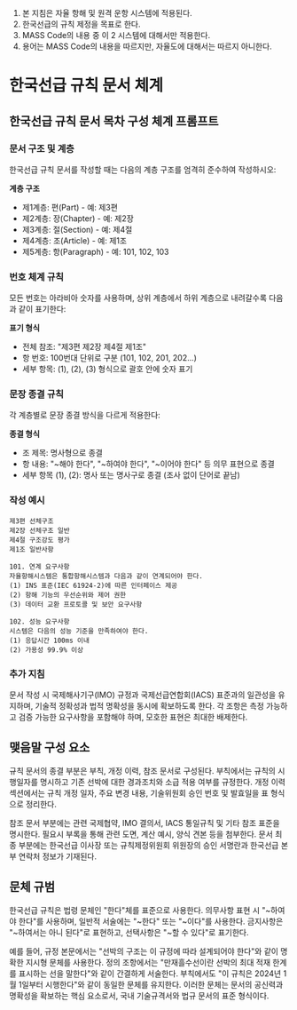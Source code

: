 1. 본 지침은 자율 항해 및 원격 운항 시스템에 적용된다.
2. 한국선급의 규칙 제정을 목표로 한다.
3. MASS Code의 내용 중 이 2 시스템에 대해서만 적용한다.
4. 용어는 MASS Code의 내용을 따르지만, 자율도에 대해서는 따르지 아니한다.

# 한국선급 규칙 문서 체계

## 한국선급 규칙 문서 목차 구성 체계 프롬프트

### 문서 구조 및 계층

한국선급 규칙 문서를 작성할 때는 다음의 계층 구조를 엄격히 준수하여 작성하시오:

**계층 구조**
- 제1계층: 편(Part) - 예: 제3편
- 제2계층: 장(Chapter) - 예: 제2장  
- 제3계층: 절(Section) - 예: 제4절
- 제4계층: 조(Article) - 예: 제1조
- 제5계층: 항(Paragraph) - 예: 101, 102, 103

### 번호 체계 규칙

모든 번호는 아라비아 숫자를 사용하며, 상위 계층에서 하위 계층으로 내려갈수록 다음과 같이 표기한다:

**표기 형식**
- 전체 참조: "제3편 제2장 제4절 제1조"
- 항 번호: 100번대 단위로 구분 (101, 102, 201, 202...)
- 세부 항목: (1), (2), (3) 형식으로 괄호 안에 숫자 표기

### 문장 종결 규칙

각 계층별로 문장 종결 방식을 다르게 적용한다:

**종결 형식**
- 조 제목: 명사형으로 종결
- 항 내용: "~해야 한다", "~하여야 한다", "~이어야 한다" 등 의무 표현으로 종결
- 세부 항목 (1), (2): 명사 또는 명사구로 종결 (조사 없이 단어로 끝남)

### 작성 예시

```
제3편 선체구조
제2장 선체구조 일반
제4절 구조강도 평가
제1조 일반사항

101. 연계 요구사항
자율항해시스템은 통합항해시스템과 다음과 같이 연계되어야 한다.
(1) INS 표준(IEC 61924-2)에 따른 인터페이스 제공
(2) 항해 기능의 우선순위와 제어 권한
(3) 데이터 교환 프로토콜 및 보안 요구사항

102. 성능 요구사항  
시스템은 다음의 성능 기준을 만족하여야 한다.
(1) 응답시간 100ms 이내
(2) 가용성 99.9% 이상
```

### 추가 지침

문서 작성 시 국제해사기구(IMO) 규정과 국제선급연합회(IACS) 표준과의 일관성을 유지하며, 기술적 정확성과 법적 명확성을 동시에 확보하도록 한다. 각 조항은 측정 가능하고 검증 가능한 요구사항을 포함해야 하며, 모호한 표현은 최대한 배제한다.


## 맺음말 구성 요소

규칙 문서의 종결 부분은 부칙, 개정 이력, 참조 문서로 구성된다. 부칙에서는 규칙의 시행일자를 명시하고 기존 선박에 대한 경과조치와 소급 적용 여부를 규정한다. 개정 이력 섹션에서는 규칙 개정 일자, 주요 변경 내용, 기술위원회 승인 번호 및 발효일을 표 형식으로 정리한다.

참조 문서 부분에는 관련 국제협약, IMO 결의서, IACS 통일규칙 및 기타 참조 표준을 명시한다. 필요시 부록을 통해 관련 도면, 계산 예시, 양식 견본 등을 첨부한다. 문서 최종 부분에는 한국선급 이사장 또는 규칙제정위원회 위원장의 승인 서명란과 한국선급 본부 연락처 정보가 기재된다.

## 문체 규범

한국선급 규칙은 법령 문체인 "한다"체를 표준으로 사용한다. 의무사항 표현 시 "~하여야 한다"를 사용하며, 일반적 서술에는 "~한다" 또는 "~이다"를 사용한다. 금지사항은 "~하여서는 아니 된다"로 표현하고, 선택사항은 "~할 수 있다"로 표기한다.

예를 들어, 규정 본문에서는 "선박의 구조는 이 규정에 따라 설계되어야 한다"와 같이 명확한 지시형 문체를 사용한다. 정의 조항에서는 "만재흘수선이란 선박의 최대 적재 한계를 표시하는 선을 말한다"와 같이 간결하게 서술한다. 부칙에서도 "이 규칙은 2024년 1월 1일부터 시행한다"와 같이 동일한 문체를 유지한다. 이러한 문체는 문서의 공신력과 명확성을 확보하는 핵심 요소로서, 국내 기술규격서와 법규 문서의 표준 형식이다.
